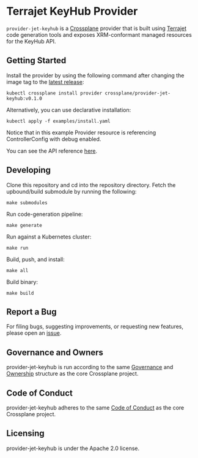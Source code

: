 # Terrajet KeyHub Provider

`provider-jet-keyhub` is a [Crossplane](https://crossplane.io/) provider that
is built using [Terrajet](https://github.com/crossplane/terrajet) code
generation tools and exposes XRM-conformant managed resources for the
KeyHub API.

## Getting Started

Install the provider by using the following command after changing the image tag
to the [latest release](https://github.com/crossplane-contrib/provider-jet-keyhub/releases):
```
kubectl crossplane install provider crossplane/provider-jet-keyhub:v0.1.0
```

Alternatively, you can use declarative installation:
```
kubectl apply -f examples/install.yaml
```

Notice that in this example Provider resource is referencing ControllerConfig with debug enabled.

You can see the API reference [here](https://doc.crds.dev/github.com/crossplane-contrib/provider-jet-keyhub).

## Developing

Clone this repository and cd into the repository directory. Fetch the upbound/build submodule by running the following:

```console
make submodules
```

Run code-generation pipeline:
```console
make generate
```

Run against a Kubernetes cluster:

```console
make run
```

Build, push, and install:

```console
make all
```

Build binary:

```console
make build
```

## Report a Bug

For filing bugs, suggesting improvements, or requesting new features, please
open an [issue](https://github.com/topicuskeyhub/provider-jet-keyhub/issues).

## Governance and Owners

provider-jet-keyhub is run according to the same
[Governance](https://github.com/crossplane/crossplane/blob/master/GOVERNANCE.md)
and [Ownership](https://github.com/crossplane/crossplane/blob/master/OWNERS.md)
structure as the core Crossplane project.

## Code of Conduct

provider-jet-keyhub adheres to the same [Code of
Conduct](https://github.com/crossplane/crossplane/blob/master/CODE_OF_CONDUCT.md)
as the core Crossplane project.

## Licensing

provider-jet-keyhub is under the Apache 2.0 license.
